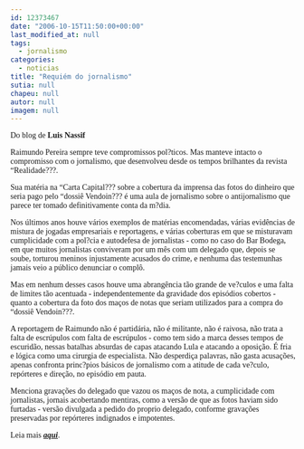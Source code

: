 ```yaml
---
id: 12373467
date: "2006-10-15T11:50:00+00:00"
last_modified_at: null
tags:
  - jornalismo
categories:
  - noticias
title: "Requiém do jornalismo"
sutia: null
chapeu: null
autor: null
imagem: null
---
```

<p><P><FONT face=Verdana>Do blog de <STRONG>Luis Nassif</STRONG></FONT></P></p>
<p><P><FONT face=Verdana>Raimundo Pereira sempre teve compromissos pol?ticos. Mas manteve intacto o compromisso com o jornalismo, que desenvolveu desde os tempos brilhantes da revista “Realidade???. </FONT></P></p>
<p><P><FONT face=Verdana>Sua matéria na “Carta Capital??? sobre a cobertura da imprensa das fotos do dinheiro que seria pago pelo “dossiê Vendoin??? é uma aula de jornalismo sobre o antijornalismo que parece ter tomado definitivamente conta da m?dia. </FONT></P></p>
<p><P><FONT face=Verdana>Nos últimos anos houve vários exemplos de matérias encomendadas, várias evidências de mistura de jogadas empresariais e reportagens, e várias coberturas em que se misturavam cumplicidade com a pol?cia e autodefesa de jornalistas - como no caso do Bar Bodega, em que muitos jornalistas conviveram por um mês com um delegado que, depois se soube, torturou meninos injustamente acusados do crime, e nenhuma das testemunhas jamais veio a público denunciar o complô. </FONT></P></p>
<p><P><FONT face=Verdana>Mas em nenhum desses casos houve uma abrangência tão grande de ve?culos e uma falta de limites tão acentuada - independentemente da gravidade dos episódios cobertos - quanto a cobertura da foto dos maços de notas que seriam utilizados para a compra do “dossiê Vendoin???. </FONT></P></p>
<p><P><FONT face=Verdana>A reportagem de Raimundo não é partidária, não é militante, não é raivosa, não trata a falta de escrúpulos com falta de escrúpulos - como tem sido a marca desses tempos de escuridão, nessas batalhas absurdas de capas atacando Lula e atacando a oposição. É fria e lógica como uma cirurgia de especialista. Não desperdiça palavras, não gasta acusações, apenas confronta princ?pios básicos de jornalismo com a atitude de cada ve?culo, repórteres e direção, no episódio em pauta. </FONT></P></p>
<p><P><FONT face=Verdana>Menciona gravações do delegado que vazou os maços de nota, a cumplicidade com jornalistas, jornais acobertando mentiras, como a versão de que as fotos haviam sido furtadas - versão divulgada a pedido do proprio delegado, conforme gravações preservadas por repórteres indignados e impotentes.</FONT></P></p>
<p><P><FONT face=Verdana>Leia mais <STRONG><EM><A href=\"https://z001.ig.com.br/ig/04/39/946471/blig/luisnassif/2006_10.html#post_18660494\" target=_blank>aqui</A></EM></STRONG>.</FONT></P> </p>
